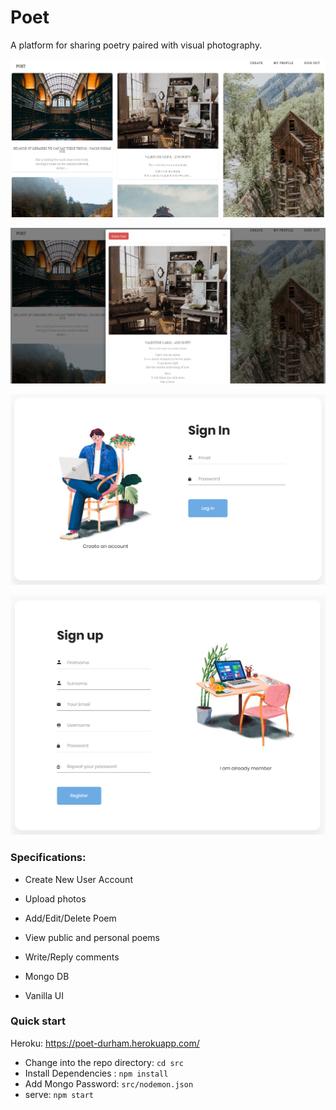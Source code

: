 # Poet
A platform for sharing poetry paired with visual
photography.

![Main Page](main-page.PNG)

![View Poem](view-poem.PNG)

![Sign In](sign-in.PNG)

![Sign Up](sign-up.PNG)

###  Specifications:
* Create New User Account
* Upload photos
* Add/Edit/Delete Poem
* View public and personal poems
* Write/Reply comments

* Mongo DB
* Vanilla UI

### Quick start

Heroku: https://poet-durham.herokuapp.com/

* Change into the repo directory: `cd src`
* Install Dependencies : `npm install`
* Add Mongo Password: `src/nodemon.json`
* serve: `npm start`
